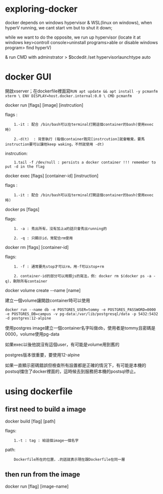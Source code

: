 # exploring-docker

docker depends on windows hypervisor & WSL(linux on windows), when hyperV running, we cant start vm but to shut it down;

while we want to do the opposite, we run up hypervisor (locate it at windows key>controll console>uninstall programs>able or disable windows program> find hyperV)

& run CMD with adminstrator > $bcdedit /set hypervisorlaunchtype auto

# docker GUI
開啟xserver；在dockerfile裡面寫```RUN apt update && apt install -y pcmanfm xterm \ ENV DISPLAY=host.docker.internal:0.0 \ CMD pcmanfm```



docker run [flags] [image] [instrcution]

flags : 
        
        1.-it : 配合 /bin/bash可以在terminal打開這個container的bash(使用exec時)

        2.-d(t)  : 背景執行 (每個container跑完[instrcution]就會睡覺，要馬instruction要可以讓他keep waking，不然就使用 -dt)
        
instrcution:

        1.tail -f /dev/null : persists a docker container !!! remember to put -d in the flag
        
docker exec [flags] [container-id] [instruction]

flags :

        1.-it : 配合 /bin/bash可以在terminal打開這個container的bash(使用exec時)
        
docker ps [flags]

flags:

        1. -a : 秀出所有，沒有加上a的話只會秀出running的
        
        2. -q : 只顯示id，常配合rm使用
        
docker rm [flags] [container-id]

flags:
        
        1. -f : 通常要先stop才可以rm，用-f可以stop+rm
        
        2. container-id的部分可以用類js的寫法，例: docker rm $(docker ps -a -q)，刪除所有container
        
docker volume create --name [name]

建立一個volume讓開啟container時可以使用

```
docker run --name db -e POSTGRES_USER=tommy -e POSTGRES_PASSWORD=0000 -e POSTGRES_DB=campus -v pg-data:/var/lib/postgresql/data -p 5432:5432 -d postgres:12-alpine
```

使用postgres image建立一個container名字叫做db，使用者是tommy且密碼是0000，volume使用pg-data

如果exec以後他說沒有這個user，有可能是volume用到舊的

postgres版本很重要，要使用12-alpine

如果一直顯示密碼錯誤但檢查所有設置都是正確的情況下，有可能是本機的postsql擋住了docker裡面的，這時候去到服務把本機的postsql停止。

# using dockerfile

## first need to build a image


docker build [flag] [path]


flags:

        1.-t : tag : 給這個image一個名字

path:

        Dockerfile所在的位置，.的話就表示現在跟Dockerfile在同一層
        
## then run from the image


docker run [flag] [image-name]



